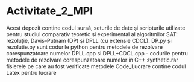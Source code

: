 # Activitate_2_MPI
Acest depozit conține codul sursă, seturile de date și scripturile utilizate pentru studiul comparativ teoretic și experimental al algoritmilor SAT: rezoluție, Davis–Putnam (DP) și DPLL (cu extensie CDCL).
DP.py și rezolutie.py sunt codurile python pentru metodele de rezolvare corespunzatoare numelor
DPLL.cpp si DPLL+CDCL.cpp - codurile pentru metodele de rezolvare corespunzatoare numelor in C++
synthetic.rar fisierele pe care au fost verificate metodele
Code_Lucrare contine codul Latex pentru lucrare
